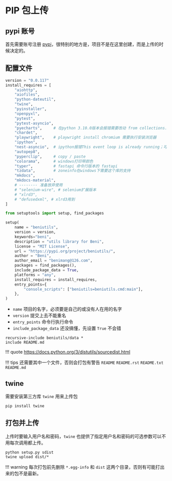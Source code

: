 # PIP 包上传


## pypi 账号

首先需要账号注册 [pypi](https://pypi.org/)，很特别的地方是，项目不是在这里创建，而是上传的时候决定的。


## 配置文件

``` py title="setup.py" hl_lines="32 33 44-46"
version = "0.0.117"
install_requires = [
    "aiohttp",
    "aiofiles",
    "python-dateutil",
    "twine",
    "pyinstaller",
    "openpyxl",
    "pytest",
    "pytest-asyncio",
    "pyecharts",     # 在python 3.10.0版本会报错需要改动 from collections.abc import Iterable
    "chardet",
    "playwright",    # playwright install chromium 需要执行安装浏览器
    "ipython",
    "nest-asyncio",  # ipython报错This event loop is already running；可以使用 nest_asyncio.apply() 解决
    "autopep8",
    "pyperclip",     # copy / paste
    "colorama",      # windows打印带颜色
    "typer",         # fastapi 命令行版本的 fastapi
    "tzdata",        # zoneinfo在windows下需要这个库的支持
    "mkdocs",
    "mkdocs-material",
    # -------- 准备放弃使用
    # "selenium-wire", # selenium扩展版本
    # "xlrd3",
    # "defusedxml", # xlrd3用到    
]

from setuptools import setup, find_packages

setup(
    name = "beniutils",
    version = version,
    keywords="beni",
    description = "utils library for Beni",
    license = "MIT License",
    url = "https://pypi.org/project/beniutils/",
    author = "Beni",
    author_email = "benimang@126.com",
    packages = find_packages(),
    include_package_data = True,
    platforms = "any",
    install_requires = install_requires,
    entry_points={
        "console_scripts": ["beniutils=beniutils.cmd:main"],
    },
)
```

- `name` 项目的名字，必须要是自己的或没有人在用的名字
- `version` 提交上去不能重名
- `entry_points` 命令行执行命令
- `include_package_data` 还没搞懂，先设置 `True` 不会错

``` title="MANIFEST.in"
recursive-include beniutils/data *
include README.md
```

!!! quote
    <https://docs.python.org/3/distutils/sourcedist.html>

!!! tips
    还需要其中一个文件，否则会打包有警告 `README` `README.rst` `README.txt` `README.md`

## twine

需要安装第三方库 `twine` 用来上传包

```
pip install twine
```


## 打包并上传

上传时要输入用户名和密码，`twine` 也提供了指定用户名和密码的可选参数可以不用每次调用都上传。

```
python setup.py sdist
twine upload dist/*
```
!!! warning
    每次打包前先删除 `*.egg-info` 和 `dist` 这两个目录，否则有可能打出来的包不是最新。
